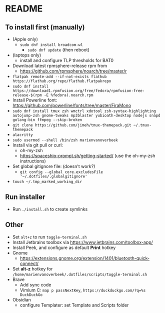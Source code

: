 # README

## To install first (manually)

- (Apple only)
  - `sudo dnf install broadcom-wl`
    - `sudo dnf update` (then reboot)
- (laptops only)
  - install and configure TLP thresholds for BAT0
- Download latest rpmsphere-release rpm from
  - https://github.com/rpmsphere/noarch/tree/master/r
- `flatpak remote-add --if-not-exists flathub https://flathub.org/repo/flathub.flatpakrepo`
- `sudo dnf install https://download1.rpmfusion.org/free/fedora/rpmfusion-free-release-$(rpm -E %fedora).noarch.rpm`
- Install Powerline font: https://github.com/powerline/fonts/tree/master/FiraMono
- `sudo dnf install tmux zsh wmctrl xdotool zsh-syntax-highlighting autojump-zsh gnome-tweaks mp3blaster yubioath-desktop nodejs snapd golang-bin ffmpeg --skip-broken`
- `git clone https://github.com/jimeh/tmux-themepack.git ~/.tmux-themepack` 
- `alacritty`
- `sudo usermod --shell /bin/zsh marienvanoverbeek`
- Install via git pull or curl:
  - oh-my-zsh
  - https://spaceship-prompt.sh/getting-started/ (use the oh-my-zsh instructions)
- Set global gitignore file: (doesn't work?)
  - `git config --global core.excludesFile '~/.dotfiles/.globalgitignore'`
- `touch ~/.tmp_marked_working_dir`

## Run installer

- Run `./install.sh` to create symlinks

## Other
- Set `alt+z` to run `toggle-terminal.sh`
- Install Jetbrains toolbox via https://www.jetbrains.com/toolbox-app/
- Install Peek, and configure as default **Print** hotkey
- Gnome
  - https://extensions.gnome.org/extension/1401/bluetooth-quick-connect/
- Set **alt-z** hotkey for `/home/marienvanoverbeek/.dotfiles/scripts/toggle-terminal.sh`
- Brave
  - Add sync code
  - Vimium C: `map p passNextKey`, `https://duckduckgo.com/?q=%s DuckDuckGo`
- Obsidian
  - configure Templater: set Template and Scripts folder

